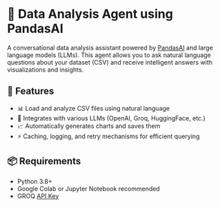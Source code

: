 
# 🧠 Data Analysis Agent using PandasAI

A conversational data analysis assistant powered by [PandasAI](https://github.com/gventuri/pandas-ai) and large language models (LLMs). This agent allows you to ask natural language questions about your dataset (CSV) and receive intelligent answers with visualizations and insights.

## 🚀 Features

- 📊 Load and analyze CSV files using natural language
- 🤖 Integrates with various LLMs (OpenAI, Groq, HuggingFace, etc.)
- 📈 Automatically generates charts and saves them
- ⚡ Caching, logging, and retry mechanisms for efficient querying

## 📦 Requirements

- Python 3.8+
- Google Colab or Jupyter Notebook recommended
- GROQ [API Key](https://console.groq.com/keys)
